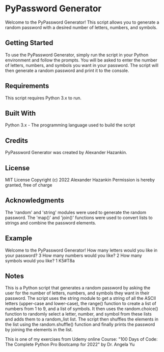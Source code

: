# PyPassword Generator
Welcome to the PyPassword Generator! This script allows you to generate a random password with a desired number of letters, numbers, and symbols.

## Getting Started
To use the PyPassword Generator, simply run the script in your Python environment and follow the prompts. You will be asked to enter the number of letters, numbers, and symbols you want in your password. The script will then generate a random password and print it to the console.

## Requirements
This script requires Python 3.x to run.

## Built With
Python 3.x - The programming language used to build the script

## Credits
PyPassword Generator was created by Alexander Hazankin.

## License
MIT License
Copyright (c) 2022 Alexander Hazankin
Permission is hereby granted, free of charge

## Acknowledgments
The 'random' and 'string' modules were used to generate the random password.
The 'map()' and 'join()' functions were used to convert lists to strings and combine the password elements.

## Example
Welcome to the PyPassword Generator!
How many letters would you like in your password?
3
How many numbers would you like?
2
How many symbols would you like?
1
K5#T8a

## Notes
This is a Python script that generates a random password by asking the user for the number of letters, numbers, and symbols they want in their password.
The script uses the string module to get a string of all the ASCII letters (upper-case and lower-case), the range() function to create a list of numbers from 1 to 9, and a list of symbols.
It then uses the random.choice() function to randomly select a letter, number, and symbol from these lists and adds them to a random_list list.
The script then shuffles the elements in the list using the random.shuffle() function and finally prints the password by joining the elements in the list.

This is one of my exercises from Udemy online Course: "100 Days of Code: The Complete Python Pro Bootcamp for 2022" by Dr. Angela Yu
